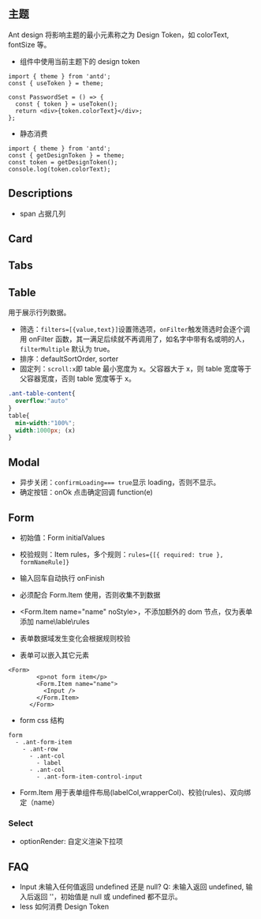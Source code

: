 ## 主题

Ant design 将影响主题的最小元素称之为 Design Token，如 colorText, fontSize 等。

- 组件中使用当前主题下的 design token

```
import { theme } from 'antd';
const { useToken } = theme;

const PasswordSet = () => {
  const { token } = useToken();
  return <div>{token.colorText}</div>;
};
```

- 静态消费

```
import { theme } from 'antd';
const { getDesignToken } = theme;
const token = getDesignToken();
console.log(token.colorText);
```

## Descriptions

- span 占据几列

## Card

## Tabs

## Table

用于展示行列数据。

- 筛选：`filters=[{value,text}]`设置筛选项，`onFilter`触发筛选时会逐个调用 onFilter 函数，其一满足后续就不再调用了，如名字中带有名或明的人，`filterMultiple` 默认为 true。
- 排序：defaultSortOrder, sorter
- 固定列：`scroll:x`即 table 最小宽度为 x。父容器大于 x，则 table 宽度等于父容器宽度，否则 table 宽度等于 x。

```css
.ant-table-content{
  overflow:"auto"
}
table{
  min-width:"100%";
  width:1000px; (x)
}
```

## Modal

- 异步关闭：`confirmLoading=== true`显示 loading，否则不显示。
- 确定按钮：onOk 点击确定回调 function(e)

## Form

- 初始值：Form initialValues
- 校验规则：Item rules，多个规则：`rules={[{ required: true }, formNameRule]}`

- 输入回车自动执行 onFinish
- 必须配合 Form.Item 使用，否则收集不到数据
- <Form.Item name="name" noStyle>，不添加额外的 dom 节点，仅为表单添加 name\lable\rules
- 表单数据域发生变化会根据规则校验
- 表单可以嵌入其它元素

```
<Form>
        <p>not form item</p>
        <Form.Item name="name">
          <Input />
        </Form.Item>
      </Form>
```

- form css 结构

```
form
  - .ant-form-item
    - .ant-row
      - .ant-col
        - label
      - .ant-col
        - .ant-form-item-control-input
```

- Form.Item 用于表单组件布局(labelCol,wrapperCol)、校验(rules)、双向绑定（name）

### Select

- optionRender: 自定义渲染下拉项

## FAQ

- Input 未输入任何值返回 undefined 还是 null?
  Q: 未输入返回 undefined, 输入后返回 ''，初始值是 null 或 undefined 都不显示。
- less 如何消费 Design Token
